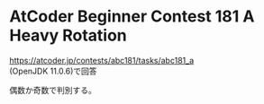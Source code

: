 # AtCoder Beginner Contest 181 A Heavy Rotation  
https://atcoder.jp/contests/abc181/tasks/abc181_a  
(OpenJDK 11.0.6)で回答  

偶数か奇数で判別する。

